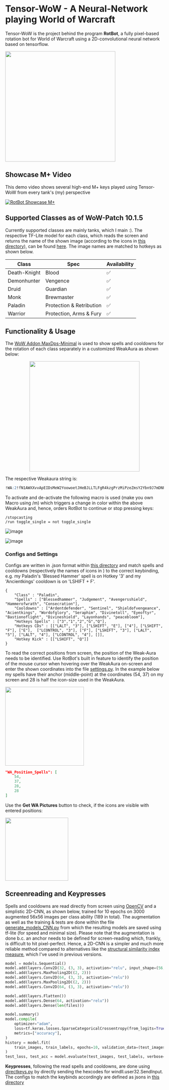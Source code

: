 # Tensor-WoW - A Neural-Network playing World of Warcraft

Tensor-WoW is the project behind the program **RotBot**, a fully pixel-based rotation bot for World of Warcraft using a 2D-convolutional neural network based on tensorflow.

<p align="left">
  <img src="https://github.com/DominikLindorfer/Tensor-WoW/assets/21077042/bc5b1ec8-41ab-437e-8178-75d1ebf1254a" width="350">
</p>

## Showcase M+ Video

This demo video shows several high-end M+ keys played using Tensor-WoW from every tank's (my) perspective

[![RotBot Showcase M+](https://i.imgur.com/tDnfpFy.png)](https://vimeo.com/859296819?share=copy "RotBot Showcase M+")

## Supported Classes as of WoW-Patch 10.1.5

Currently supported classes are mainly tanks, which I main :). The respective TF-Lite model for each class, which reads the screen and returns the name of the shown image (according to the icons in [this directory](/WoWIcons/)), can be found [here](./saved_models). The image names are matched to hotkeys as shown below.

| Class  | Spec | Availability |
| ------------- | ------------- | ------------- |
| Death-Knight  | Blood  | ✅  |
| Demonhunter | Vengence  | ✅  |
| Druid | Guardian | ✅  |
| Monk | Brewmaster | ✅  |
| Paladin | Protection & Retribution  | ✅  |
| Warrior | Protection, Arms & Fury  | ✅ |

## Functionality & Usage

The [WoW Addon MaxDps-Minimal](https://github.com/DominikLindorfer/MaxDps-Minimal) is used to show spells and cooldowns for the rotation of each class separately in a customized WeakAura as shown below:

<p align="center">
  <img src="https://github.com/DominikLindorfer/Tensor-WoW/assets/21077042/45f612e4-83bd-4998-b058-cd10ad88dcfd" width="350">
</p>

The respective Weakaura string is:

```sql
!WA:2!fN1AWXXvvApEIDsMeW2YoowoetJHeBJLLTLFgR4kzgPrzMiPzeZmsY2Ybn9J7mDNPNUBD7EK1OTOQefcXKQ4LawGLLcIwETqiadqytGqmcyHWZt0Mn1sXB)ND)f)W1(dQI)SNZT75LKIDIJRnDvtpDFFEUNVZ35EUNo0yD4M5iDFSUpqhL7qRdTZF7lPiRwsJB70NTPn)(dho8iHpq3h5Ik2CngpwqLoBmMPXSZkZ1KYzBB6z4SGNT60mURHT12c9y3iFM0fk4Y8sCHp2n)sp)OJMvXFa0xW))4AfzoBk7uvK5mPbQyAknUUHhRMSLQUnFeBdlpL(INkx8mbDiRXSS1vZ)zFrluOqHZ4QkBYc3tfdTAPln9GrZMKp2aUCzvpuqCpAgxpzUxKygwgErukG)5QhzopUrXIOSU97Kh847BbnMsLcfYv1HXteFOrgy0HI5HVKrUcxUN5CDyMMj1CJCr3kkSPzwEzXwBmtTj7lA2CtMnx0m5IvbNefht5QmEJMncNHnlt2rIp0qzeLOKGjB6PNXsUmZnY8vSceHi8QbQS799)xtUg8Ar)vRFP34cCwrCnrsyMIC7koZlBzuwMwNhf6yaOZyw2wSfzYUSSECMvrp9RFjnu6PwmjTw4UmvBln35O2qJdS3yLLnSW(c7f666H9bDd7hFCllVKDAOnxgBpXqTKCfpeIs7i0WrQvGJleCgL9KdFjF4BaQiAcuY2xM4XtfZ0wwBGyUieU1mLRGMlrIHAu1Tchpsgvtzxx6jfpekT8epIYzbJIrUeAgW4wYMJ5Bz9ObgajTqns45DzMfeMkWnTaTYmcejdRc2CFvtK5f6QKy1B76740DO(SNxcUZexy6B5MFiufdrGBc2eQ)IaBocSLiWTSJ7e26l7SPkUSjftoVcUqvmz5rvYoC6GkxwX1MlGXHT1WkElWTFXML7x2oJ1NSRhSdCrXlY8Qr1hyePd3we4DezoQiYKjpibVn4wHTb3reCYp)gZGkt1sXq9Sn0zgrVG(Zd7aERxSXW0NnA4OdXZVurMfJBOMv3(CPTQ5k(ldtwRkKm)sCuiZsTpfIikJuPCzM5sngeQquuD6SpKdRzFolPr42f5mxxPDl61E8veTnf5NVrFVHo)KoBMAaBgKW1Cm1NNkuSkYhSWC2erjNMLZ3yNusp5AGt(OW9GyNgZv2JSuz6ZXdmZcTasHYim5D3(wHoxcFLCnrWPLMIoZOOU3ekIMZ0HJw4sgfTS5mA(XLVz5mzmmL1HEj7jFPCznqhobvhCxI7hJUFjp2mOGWgNl7qIOZw6BOOdpsU0XgkAFdgT)(tMl5yXvkBW52CDy38G2ppAGyPr9itSHINQFG5CIKK1tbzv2zJQPL2Y9SJZKlffxLUNDyMMH8zZ53x3Z67fCsYlOWjyMZzO5Ppb0teyDKVuK9fBqd1sW6tCVp819u)nYU9qHHddhjJQVt6qjUNhAJIRWWDJ6AndxvoZJnzdTzgzthD5WWgQzu4U0pCkzR3vIdc3Bei6wRHKfvwCY3KBE4D67mPDhch4k7IaPvO8UQmRTiix(mlOpbrISNrAdA)c7egaTuHeb0cSU7B5ec4(HbXEnualagMm8HuqAQJJGwjkvkXGm0yLfY5BYnMomEEy0Tf6C)34WaNQH1gCADWmembzubNfEGjG3nz(atc59nwa5vXYauavaPU7gyqbOiExNaGga08eajnISPCROu5WGXeqP2bOnul6SkkfM5WkhCGXGZeIWY7oIpwa21rauZsk4wqGLvYwwEjic0YuFf9XT6ibP9BafjZ)AdjWn0DyYCPeYwAs4wcgTHkiw8t)lb4I)qUmu5mxZqLLPXBhKg22QuaYGwSOM3uabBO2yog50o8iNzWK5woACvXhUsOXvMx0eniCavXiO8QgnwiBjkUQyYU6VsCJNy8wqHRw7URTqxDSAbbw1phJSJGPdTAmjFSRmHDtF0QLIvkx177qt1e7q7kegwwNEJGyuBydKrmaNXMTngXn8mF5))Hq0YwjCFf7GbQ0wmsBrDo1aNz6PtjFoZc9CTIkmZ6gA9cQqxBDLk(3mQeFFcLqNW2jLmP5j9iPM3j82jL(L1l(EeQNbc0c(AeFTtVRQEXz)n3FoNiendRII4wp7Oj3xgzdTgLsXoo5bR7xbVAOkvIkc3vOj3dPJ3qT0jYnqUC9RWgifbFLB4ApYRt13dDI)()tDpjVPB(cRznHwPNKxBAXRv89xaE35jvFVRq1)kAsA8)2ztIESgr1rQWYHd000X7Q7DEDOMT8mjsusv(y9ZYTsgEOWjUNFWoORBpCGkAnRQZ23yurvVkurvBUTvF2LvK9onZTffeAsm3tVNT1K3kusrpZqrNsoXPpsFrxD3Gp)BLUKQRKU32TJcyJFquj90qNkQvC9SllurbQMhX5bluXsC46DVNis4Lrbjp7IfnXJuGCftM0jpPKhVctYtNzjAbDHbJwHBjQqugZ0LT8klixVqmw6i4pcEqOjJQotTKsfhnmsFcNQ5lxIZ0QGhW3RIBG)ZAyGVpOq(MMHYAh(nm4mhdzx0qfEVxgFS1HPxTor8HP1pY6pYDD8Up2XAayZ5dyPSHdD91D)UHAfYnwv(9N(WXYvnWp7kJ67QW7WExWaDqL1Ucge)BznW6VUDSqWYgpFXmH(cReVSS9KO0AmjZA6U9pPD305ghKvvH2NA1qUDTREBan0)IBM2QYMsQv4CkHi0P)KoP0WYZ0VJB3Ix7T1PST2rZrlJ9QnUkv88Wd)TSH0DIwhNhOTziOhtCWh4Yp(7BFsdzOi5NKOGEjzBzwvY1gnd5Tie62ELyvrzO5y3DcBpuv12mh0Sl7SguUFtpX9X8iaA37PxHPorhLwtD36lPgCG8SNZWHL3zJnr0r9Pb7CX6nHYKMEmYgiVpZ98Dmx90(0XbHul6NsGO(KcKpfyEqBR5C8LzDeiJnSoOHvYMlzzykKZi1VcCH(i8kwISALXZOmtRHxukLi(tt)bIYAHhRgXvzb84hzM161yYLD7ssmmDjfKKK90cgqzkRljsu6ssv21lNb9oTS6TP2fbIGU6JcnmG979KlFaqifHaHrusRc27U(82BJostGKVZSExPtRvtOWwVRD1L0b6s6GRyyeE3wfouD(OB3Unign6BJspP0)qJcPlvDzRImTaXRR2QlycP)AVcN6j3bftckmu3v7nGwtyLILwBvimdoP)QTrfVNvQuQlVD3U817kBqlc5QuBlZ3QuBlI5QOqBzRMELAZMvC5NwwxNBD4ONQ)rYozFPtpu)Php1KJos)rZfVh4rrdyCNUBls9Tz0n0qZvkQG3FpYwvHhF(MSa)9sUujgZjkLrtVmKXUoT5YfDrfCPQ1T)15bzhFDWeNqSFZ53ItNu(JMuCZpJLtAf8aS35Bu3oVdlNnkEZvxgP8nt)9f9lTEAqJfD0CPD2SOqk7HukqvhNsMuSO4RxYFImMHPjk8HxYpDTN2pdZHwuu)dIRAJcvHBAb)CRroDILkDQ4qNC3kkuBwq0q16FGGWZhScS8C24aCJzLExvK1OeclLlNthTi51NPLeLDoBUgLPT5gp4HLAmoI8WNE0CdLmv8G1ElFzGfXAINzYyPZLl9WTnbNQTjGgj67g0zWc9uTTqN2WLsSR(5Vf4lGBP(f35DOcFj)Wo)YW)k8vGVk8Kpm81cbpfgPWxh(giM9nHA(Na4BbFB47ecEA47c)BWZapRZMsMkvdrktY7lro47hcE(8WZTp4heAvaA1gan8atbh9L5y0tuMQPanePpL8RY1BnKr(S2wSKAURDbnJcfmuRy6vLkpghpfJ)d2MIhM3zANMztNoLdzc2mEgUFL90meufxraekgLDS5EyioF05QVbJo0Z2lGrd6hMhxJvqgNz9EWDXQ1sydXi(4IuoILckHJlJ(zUQyusH7Pc3052098CCpX(3)5KlA3TH9(Lh5yz5hEC9u7VN2ctFd1ILiBct(XNwFQcXM12Um9rO6relv5WoBPUOr2M9B4kJWigx2G5Beb2L8dzqQEITfjUV(ldBRH0uwEX52MsXLvg10zoy3hO7dc39wHxuhXcISY0RFGpmorkqTJ6Sn)Cih8Xpe5mnoLlyxDmgU5OVHurmmZxh5WBVWhadIlyA)GWhYpWGqnomZhop8rqhuZRdF0gB3dFmAFE4JlohZ)i8jQV3m8jHpf8zX)PDKFe4Fg(Nwl8zC2CGJpXNKkWRxqAnixFpg8Pfb8t7KtU8Gph84WtupO5f0VQduf(x0HpFlo)Qt6SUQjDW3dEED456ejyiz7AbngUa8dXXOoTLOWcYj8ZfmLFuB0XGJj8te3)3f3xuC)N1YbhEbX9FQ4(pETWVa(Le3cnLG)CEkS))Ko8FcVC9dJiS(GFlsyMIoFW)LVv)Vh(dnmSxmWWwe4cza)7YlyfOT)gQn0GdmRJNLDjEpWFmG2c)AaGxe(n6WlPdlb)hixew)7D7K98VsV1J91X0V0P()c
```

To activate and de-activate the following macro is used (make you own Macro using /m) which triggers a change in color within the above WeakAura and, hence, orders RotBot to continue or stop pressing keys:

```
/stopcasting
/run toggle_single = not toggle_single
```
![image](https://github.com/DominikLindorfer/Tensor-WoW/assets/21077042/f6f6cc13-4e6b-4f3c-aaad-7816a71bc254)

![image](https://github.com/DominikLindorfer/Tensor-WoW/assets/21077042/26b5da8b-a95e-410f-9137-dc8361a40529)

### Configs and Settings

Configs are written in .json format within [this directory](/Config/) and match spells and cooldowns (respectively the names of icons in ) to the correct keybinding, e.g. my Paladin's 'Blessed Hammer' spell is on Hotkey '3' and my 'Ancientkings' cooldown is on 'LSHIFT +  F'.

```
{
    "Class" : "Paladin",
    "Spells" : ["Blessedhammer", "Judgement", "Avengersshield", "Hammerofwrath", "Consecration"],
    "Cooldowns" : ["Ardentdefender", "Sentinel", "Shieldofvengeance", "Acientkings", "Wordofglory", "Seraphim", "Divinetoll", "Eyeoftyr", "Bastionoflight", "Divineshield", "Layonhands", "peacebloom"],
    "Hotkeys Spells" : ["3","1","2","G","Q"],
    "Hotkeys CDs" : [["LALT", "3"], ["LSHIFT", "E"], ["4"], ["LSHIFT", "F"], ["E"],  ["LCONTROL", "3"], ["F"], ["LSHIFT", "3"], ["LALT", "5"], ["LALT", "4"], ["LCONTROL", "4"], []],
    "Hotkey Kick" : [["LSHIFT", "Q"]]
}
```

To read the correct positions from screen, the position of the Weak-Aura needs to be identified. Use RotBot's built in feature to identify the position of the mouse cursor when hovering over the WeakAura on-screen and enter the shown coordinates into the file [settings.py](settings.py). In the example below my spells have their anchor (middle-point) at the coordinates (54, 37) on my screen and 28 is half the icon-size used in the WeakAura.

<p align="left">
  <img src="https://github.com/DominikLindorfer/Tensor-WoW/assets/21077042/f3a8274d-64a0-4bff-b4e4-1bbcb859b718" width="250">
</p>

```json
"WA_Position_Spells": [
    54,
    37,
    28,
    28
]
```

Use the **Get WA Pictures** button to check, if the icons are visible with entered positions:

<p align="left">
  <img src="https://github.com/DominikLindorfer/Tensor-WoW/assets/21077042/1c69dfb8-1076-471b-b1ea-56d7436914b3" width="200">
</p>



## Screenreading and Keypresses

Spells and cooldowns are read directly from screen using [OpenCV](https://opencv.org/) and a simplistic 2D-CNN, as shown below, trained for 10 epochs on 3000 augmented 56x56 images per class ability (189 in total). The augmentation as well as the training & tests are done within the file [generate_models_CNN.py](generate_models_CNN.py) from which the resulting models are saved using tf-lite (for speed and minimal size). Please note that the augmentation is done b.c. an anchor needs to be defined for screen-reading which, frankly, is difficult to hit pixel-perfect. Hence, a 2D-CNN is a simpler and much more reliable method compared to alternatives like the [structural similarity index measure](https://scikit-image.org/docs/stable/auto_examples/transform/plot_ssim.html), which I've used in previous versions.

```python
model = models.Sequential()
model.add(layers.Conv2D(32, (3, 3), activation="relu", input_shape=(56, 56, 3)))
model.add(layers.MaxPooling2D((2, 2)))
model.add(layers.Conv2D(64, (3, 3), activation="relu"))
model.add(layers.MaxPooling2D((2, 2)))
model.add(layers.Conv2D(64, (3, 3), activation="relu"))

model.add(layers.Flatten())
model.add(layers.Dense(64, activation="relu"))
model.add(layers.Dense(len(files)))

model.summary()
model.compile(
    optimizer="adam",
    loss=tf.keras.losses.SparseCategoricalCrossentropy(from_logits=True),
    metrics=["accuracy"],
)
history = model.fit(
    train_images, train_labels, epochs=10, validation_data=(test_images, test_labels)
)
test_loss, test_acc = model.evaluate(test_images, test_labels, verbose=2)
```

**Keypresses**, following the read spells and cooldowns, are done using [directkeys.py](/lib/directkeys.py) by directly sending the hexcodes for windll.user32.SendInput. The configs to match the keybinds accordingly are defined as jsons in [this directory](/Config/)





